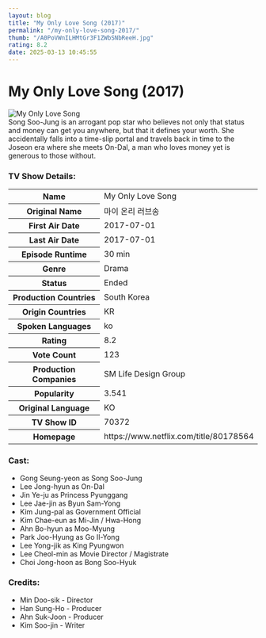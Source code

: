 ```yaml
---
layout: blog
title: "My Only Love Song (2017)"
permalink: "/my-only-love-song-2017/"
thumb: "/A0PoVWnILHMtGr3F1ZWbSNbReeH.jpg"
rating: 8.2
date: 2025-03-13 10:45:55
---
```

<h1 class="title">My Only Love Song (2017)</h1><div class="poster"><img src="{{ site.imglink }}/A0PoVWnILHMtGr3F1ZWbSNbReeH.jpg" class="img-fluid my-3" alt="My Only Love Song"/></div><div class="plot">Song Soo-Jung is an arrogant pop star who believes not only that status and money can get you anywhere, but that it defines your worth. She accidentally falls into a time-slip portal and travels back in time to the Joseon era where she meets On-Dal, a man who loves money yet is generous to those without.</div><h3>TV Show Details:</h3><table class="table table-bordered details"><tr><th>Name</th><td>My Only Love Song</td></tr><tr><th>Original Name</th><td>마이 온리 러브송</td></tr><tr><th>First Air Date</th><td>2017-07-01</td></tr><tr><th>Last Air Date</th><td>2017-07-01</td></tr><tr><th>Episode Runtime</th><td>30 min</td></tr><tr><th>Genre</th><td>Drama</td></tr><tr><th>Status</th><td>Ended</td></tr><tr><th>Production Countries</th><td>South Korea</td></tr><tr><th>Origin Countries</th><td>KR</td></tr><tr><th>Spoken Languages</th><td>ko</td></tr><tr><th>Rating</th><td>8.2</td></tr><tr><th>Vote Count</th><td>123</td></tr><tr><th>Production Companies</th><td>SM Life Design Group</td></tr><tr><th>Popularity</th><td>3.541</td></tr><tr><th>Original Language</th><td>KO</td></tr><tr><th>TV Show ID</th><td>70372</td></tr><tr><th>Homepage</th><td>https://www.netflix.com/title/80178564</td></tr></table><h3>Cast:</h3><ul class="list-group cast"><li>Gong Seung-yeon as Song Soo-Jung</li><li>Lee Jong-hyun as On-Dal</li><li>Jin Ye-ju as Princess Pyunggang</li><li>Lee Jae-jin as Byun Sam-Yong</li><li>Kim Jung-pal as Government Official</li><li>Kim Chae-eun as Mi-Jin / Hwa-Hong</li><li>Ahn Bo-hyun as Moo-Myung</li><li>Park Joo-Hyung as Go Il-Yong</li><li>Lee Yong-jik as King Pyungwon</li><li>Lee Cheol-min as Movie Director / Magistrate</li><li>Choi Jong-hoon as Bong Soo-Hyuk</li></ul><h3>Credits:</h3><ul class="list-group crew"><li>Min Doo-sik - Director</li><li>Han Sung-Ho - Producer</li><li>Ahn Suk-Joon - Producer</li><li>Kim Soo-jin - Writer</li></ul>